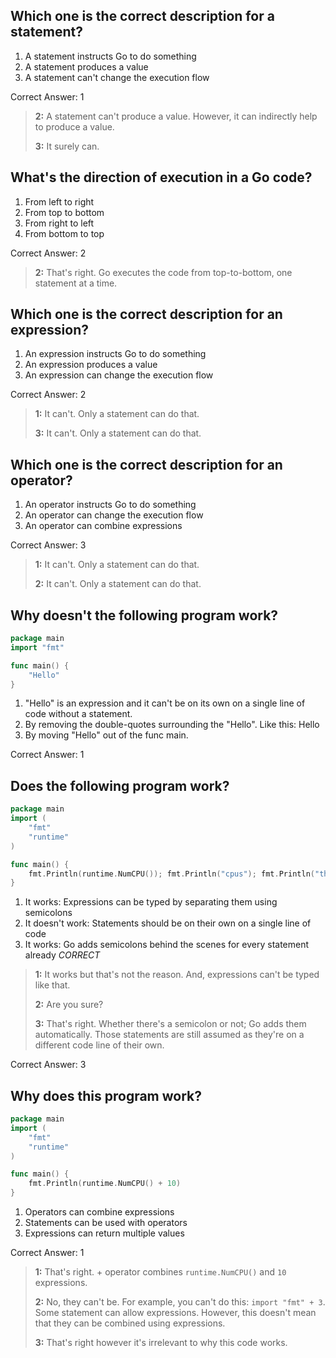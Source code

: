 ## Which one is the correct description for a statement?
1. A statement instructs Go to do something
2. A statement produces a value
3. A statement can't change the execution flow

Correct Answer: 1

> **2:** A statement can't produce a value. However, it can indirectly 
> help to produce a value.
>
> **3:** It surely can.

## What's the direction of execution in a Go code?
1. From left to right
2. From top to bottom 
3. From right to left
4. From bottom to top

Correct Answer: 2

> **2:** That's right. Go executes the code from top-to-bottom, one 
> statement at a time.

## Which one is the correct description for an expression?
1. An expression instructs Go to do something
2. An expression produces a value
3. An expression can change the execution flow

Correct Answer: 2

> **1:** It can't. Only a statement can do that.
> 
> **3:** It can't. Only a statement can do that.

## Which one is the correct description for an operator?
1. An operator instructs Go to do something
2. An operator can change the execution flow
3. An operator can combine expressions

Correct Answer: 3

> **1:** It can't. Only a statement can do that.
>
> **2:** It can't. Only a statement can do that.

## Why doesn't the following program work?
```go
package main
import "fmt"

func main() {
    "Hello"
}
```

1. "Hello" is an expression and it can't be on its own on a single line of code without a statement.
2. By removing the double-quotes surrounding the "Hello". Like this: Hello
3. By moving "Hello" out of the func main.

Correct Answer: 1

## Does the following program work?
```go
package main
import (
    "fmt"
    "runtime"
)

func main() {
    fmt.Println(runtime.NumCPU()); fmt.Println("cpus"); fmt.Println("the machine")
}
```

1. It works: Expressions can be typed by separating them using semicolons
2. It doesn't work: Statements should be on their own on a single line of code
3. It works: Go adds semicolons behind the scenes for every statement already *CORRECT*

> **1:** It works but that's not the reason. And, expressions can't be typed like that.
>
> **2:** Are you sure?
>
> **3:** That's right. Whether there's a semicolon or not; Go adds them automatically. Those statements are still assumed as they're on a different code line of their own.

Correct Answer: 3

## Why does this program work?
```go
package main
import (
    "fmt"
    "runtime"
)

func main() {
    fmt.Println(runtime.NumCPU() + 10)
}
```

1. Operators can combine expressions
2. Statements can be used with operators
3. Expressions can return multiple values

Correct Answer: 1

> **1:** That's right. + operator combines `runtime.NumCPU()` and `10` expressions.
>
> **2:** No, they can't be. For example, you can't do this: `import "fmt" + 3`. 
> Some statement can allow expressions. However, this doesn't mean that they can be combined using expressions.
>
> **3:** That's right however it's irrelevant to why this code works.